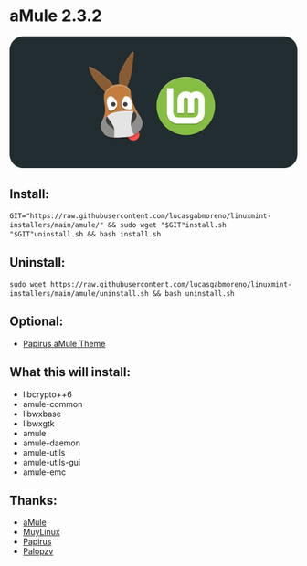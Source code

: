 # aMule 2.3.2
![Portada](preview.png?raw=true)

## Install:
```
GIT="https://raw.githubusercontent.com/lucasgabmoreno/linuxmint-installers/main/amule/" && sudo wget "$GIT"install.sh "$GIT"uninstall.sh && bash install.sh
```

## Uninstall:
```
sudo wget https://raw.githubusercontent.com/lucasgabmoreno/linuxmint-installers/main/amule/uninstall.sh && bash uninstall.sh
```
## Optional:
* [Papirus aMule Theme](https://github.com/PapirusDevelopmentTeam/papirus-amule-theme)

## What this will install:
* libcrypto++6
* amule-common
* libwxbase
* libwxgtk
* amule
* amule-daemon
* amule-utils
* amule-utils-gui
* amule-emc


## Thanks:
* [aMule](https://www.amule.org/)
* [MuyLinux](https://www.muylinux.com/2020/12/02/amule-ubuntu-20-04-lts/)
* [Papirus](https://github.com/PapirusDevelopmentTeam)
* [Palopzv](https://github.com/palopezv/amule-emc)
